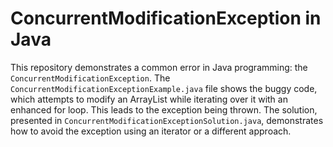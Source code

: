 # ConcurrentModificationException in Java
This repository demonstrates a common error in Java programming: the `ConcurrentModificationException`.  The `ConcurrentModificationExceptionExample.java` file shows the buggy code, which attempts to modify an ArrayList while iterating over it with an enhanced for loop. This leads to the exception being thrown.  The solution, presented in `ConcurrentModificationExceptionSolution.java`, demonstrates how to avoid the exception using an iterator or a different approach.